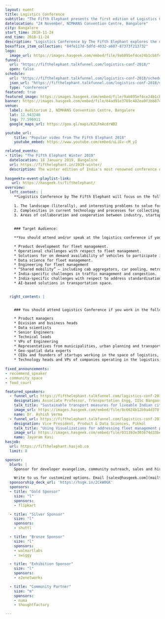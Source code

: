 ```yaml
---
layout: event
title: Logistics Conference
subtitle: "The Fifth Elephant presents the first edition of Logistics Conference"
datelocation: "24 November, NIMHANS Convention Centre, Bangalore"
city: Bangalore
start_time: 2018-11-24
end_time: 2018-11-24
description: "Logistics Conference by The Fifth Elephant explores the domain and landscape of Logisitcs and supply chain management."
boxoffice_item_collection: "84fe117d-5dfd-4032-a607-87373f213732"
logo:
  image_url: https://images.hasgeek.com/embed/file/9ab895ef4ce24b1cb8f43f8b20619593
funnel:
  url: "https://fifthelephant.talkfunnel.com/logistics-conf-2018/"
  open: false
schedule:
  url: "https://fifthelephant.talkfunnel.com/logistics-conf-2018/schedule"
  json_url: "https://fifthelephant.talkfunnel.com/logistics-conf-2018/schedule/json"
  type: "conference"  
featured: true
featured_image: https://images.hasgeek.com/embed/file/9ab895ef4ce24b1cb8f43f8b20619593
banner: https://images.hasgeek.com/embed/file/64ad91e3789c482ea9f3bb87456545dd
venue:
  label: Auditorium 2, NIMHANS Convention Centre, Bangalore
  lat: 12.943240
  lng: 77.596911
  google_maps_url: https://goo.gl/maps/K2LFmAcdrWB2

youtube_url:
    title: "Popular video from The Fifth Elephant 2018"
    youtube_embed: https://www.youtube.com/embed/oLiEv-cM_yI

related_events:
- title: "The Fifth Elephant Winter 2019"
  datelocation: 18 January 2019, Bangalore
  url: https://fifthelephant.in/2019-winter/
  description: The winter edition of India's most renowned conference on big data and data science.
  
hasgeektv-event-playlist-link:
   url: https://hasgeek.tv/fifthelephant/
overview:
  left_content: |
    **Logistics Conference by The Fifth Elephant will focus on the following domains:**
  
    1. The landscape (literally), and interesting problems to solve for logistics – be they supply-chain management, warehousing, transportation, delivery of goods and services or fleet management.
    2. Complexities in current technology and processes for collecting, managing and updating geo-spatial data
    3. Areas of collaboration and cooperation between industry, startups and government – including municipalities, urban planning and infrastructure.
    
    
    ### Target Audience:

    **You should attend and/or speak at the logistics conference if your work involves:**

    * Product development for fleet management.
    * Operational challenges with respect to fleet management.
    * Solutions for on demand availability of vehicles to participate in a ridesharing networks.
    * Data science for fleet management.
    * Engineering for fleet management
    * “Shared mobility” – including cab aggregators, car pooling, metros, buses, shuttles, etc
    * India-specific challenges in traffic management and congestion. 
    * India-specific challenges with respect to address standardisation.
    * AI-based solutions in transportation space.

  
  right_content: |


    ### You should attend Logistics Conference if you work in the following domains:

    * Product managers
    * Division and business heads
    * Data scientists
    * Senior Engineers
    * Technical leads
    * VPs of Engineering
    * Representatives from municipalities, urban planning and transportation departments
    * Geo-spatial data experts
    * CEOs and founders of startups working in the space of logistics, fleet management, e-commerce and retail, and mobility
    * Technology heads and VPs of companies operating in the logistics space
    
fixed_announcements:
- recommend_speaker
- community_space
- food_court

featured_speakers:
  - funnel_url: https://fifthelephant.talkfunnel.com/logistics-conf-2018/11-sustainable-transport-measures-for-liveable-indian
    designation: Associate Professor, Transportation Engg, IISc Bangaore
    talk_title: "Sustainable transport measures for liveable Indian cities"
    image_url: https://images.hasgeek.com/embed/file/8c6624b12b9a4d378f53c016bcd9c09d
    name: Dr. Ashish Verma
  - funnel_url: https://fifthelephant.talkfunnel.com/logistics-conf-2018/3-using-visualizations-for-addressing-fleet-manageme
    designation: Vice President, Product & Data Sciences, Pikkol
    talk_title: "Using Visualizations for addressing fleet management problems"
    image_url: https://images.hasgeek.com/embed/file/031393e303674d33bee6620ae0f4718c
    name: Jayaram Kasi
hasjob:
  url: https://fifthelephant.hasjob.co
  limit: 8

sponsor:
  blurb: |
    Sponsor for developer evangelism, community outreach, sales and hiring.

    Write to us for customized options. Email [sales@hasgeek.com](mailto:sales@hasgeek.com) for more info.
  sponsorship_deck_url: 'https://hsgk.in/2CkW0GK'
  sponsors:
  - title: "Gold Sponsor"
    size: "l"
    sponsors:
    - flipkart

  - title: "Silver Sponsor"
    size: "l"
    sponsors:
    - shuttl

  - title: "Bronze Sponsor"
    size: "l"
    sponsors:
    - walmartlabs
    - swiggy

  - title: "Exhibition Sponsor"
    size: "l"
    sponsors:
    - e2enetworks

  - title: "Community Partner"
    size: "m"
    sponsors:
    - numa
    - thoughtfactory

---
```

